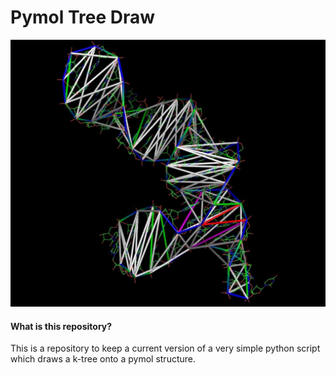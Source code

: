 # Pymol Tree Draw

![alt text](https://github.com/matthewwicker/PymolTreeDraw/blob/master/RNA-Test-Seq/download.jpg)

#### What is this repository?

This is a repository to keep a current version of a very simple python script
which draws a k-tree onto a pymol structure. 



